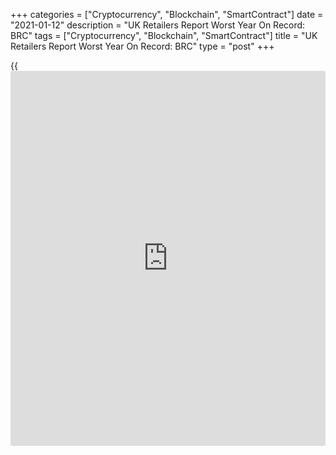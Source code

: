 +++
categories = ["Cryptocurrency", "Blockchain", "SmartContract"]
date = "2021-01-12"
description = "UK Retailers Report Worst Year On Record: BRC"
tags = ["Cryptocurrency", "Blockchain", "SmartContract"]
title = "UK Retailers Report Worst Year On Record: BRC"
type = "post"
+++

{{<iframe id="large-banner" src="https://www.bounty.group/#slide=3.0" width="100%" height="600" scrolling="no" style="border: 0px solid rgb(216, 221, 230); border-radius: 3px;">}}

UK retailers logged the worst year on record for sales growth due to the
Covid-19 pandemic, data released by the British Retail Consortium, or
BRC, showed Tuesday.

In 2020, total retail sales decreased 0.3 percent, the worst annual
change since records began in 1995, the BRC said.

Food sales grew 5.4 percent and non-food product sales were down 5
percent from the last year.

In December, total sales advanced 1.8 percent and like-for-like sales
grew 4.8 percent on a yearly basis.

Household related and food item purchases were top of Christmas shopping
lists with historic growth rates in contrast to fashion, accessories and
beauty products which experienced double-digit declines, Paul Martin, UK
head of retail, KPMG said.

"Further restrictions and the closure of many non-essential shops
resulted in a dismal December performance for those retailers on the
high street and conditions will continue to be challenging as we enter
another national lockdown," Martin added.

For comments and feedback [contact](https://www.playgroundfx.com/contact/): editorial@rtt[news](https://www.letsplayfx.com/blog/forex-news-website/).com

[Economic News][1]

 **What parts of the world are seeing the best (and worst) economic
performances lately? Click[here][2] to check out our [Econ Scorecard][2]
and find out! See up-to-the-moment [ranking](https://www.playgroundfx.com/blog/crypto-exchange-ranking/)s for the best and worst
performers in [GDP][3], [unemployment rate][4], [inflation][5] and much
more.**

   1. www.rtt[news](https://www.letsplayfx.com/blog/forex-news-website/).com/Content/EconomicNews.aspx
   2. www.rtt[news](https://www.letsplayfx.com/blog/forex-news-website/).com/economic-scorecard/world-rank/PPI/highest-performance.aspx
   3. www.rtt[news](https://www.letsplayfx.com/blog/forex-news-website/).com/economic-scorecard/world-rank/GDP/highest-performance.aspx
   4. www.rtt[news](https://www.letsplayfx.com/blog/forex-news-website/).com/economic-scorecard/world-rank/unemployment-rate/lowest-performance.aspx
   5. www.rtt[news](https://www.letsplayfx.com/blog/forex-news-website/).com/economic-scorecard/world-rank/CPI/highest-performance.aspx